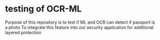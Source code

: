 # testing of OCR-ML
Purpose of this repository is to test if ML and OCR can detect if passport is a photo
To integrate this feature into our security application for additional layered protection
